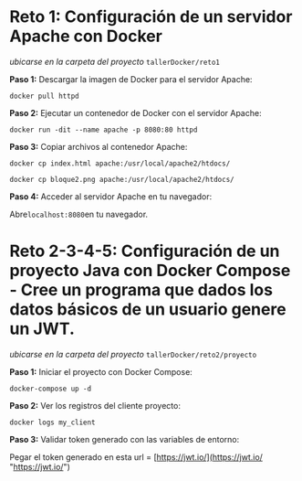 # Reto 1: Configuración de un servidor Apache con Docker

*ubicarse en la carpeta del proyecto* `tallerDocker/reto1`

**Paso 1:** Descargar la imagen de Docker para el servidor Apache:

`docker pull httpd`

 **Paso 2:** Ejecutar un contenedor de Docker con el servidor Apache:
 
`docker run -dit --name apache -p 8080:80 httpd`

**Paso 3:** Copiar archivos al contenedor Apache:

`docker cp index.html apache:/usr/local/apache2/htdocs/ `

`docker cp bloque2.png apache:/usr/local/apache2/htdocs/`

**Paso 4:** Acceder al servidor Apache en tu navegador:

Abre` localhost:8080 `en tu navegador.

# Reto 2-3-4-5: Configuración de un proyecto Java con Docker Compose - Cree un programa que dados los datos básicos de un usuario genere un JWT.

*ubicarse en la carpeta del proyecto* `tallerDocker/reto2/proyecto`

**Paso 1:** Iniciar el proyecto con Docker Compose:

`docker-compose up -d`

**Paso 2:** Ver los registros del cliente proyecto:

`docker logs my_client`

**Paso 3:** Validar token generado con las variables de entorno:

Pegar el token generado en esta url = [https://jwt.io/](https://jwt.io/ "https://jwt.io/")



